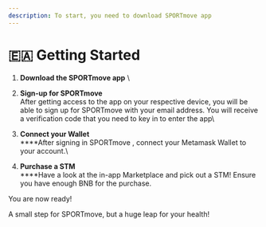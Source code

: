 ```yaml
---
description: To start, you need to download SPORTmove app
---
```


# 🇪🇦 Getting Started

1. **Download the SPORTmove app** \

2. **Sign-up for SPORTmove**\
   After getting access to the app on your respective device, you will be able to sign up for SPORTmove with your email address. You will receive a verification code that you need to key in to enter the app\

3. **Connect your Wallet**\
   ****After signing in SPORTmove , connect your Metamask Wallet to your account.\

4. **Purchase a STM**\
   ****Have a look at the in-app Marketplace and pick out a STM! Ensure you have enough BNB for the purchase.

You are now ready!

A small step for SPORTmove, but a huge leap for your health!
